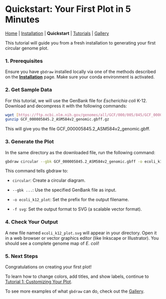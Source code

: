 # Quickstart: Your First Plot in 5 Minutes

[Home](./README.md) | [Installation](./INSTALL.md) | **Quickstart** | [Tutorials](./TUTORIALS/) | [Gallery](./GALLERY.md)

This tutorial will guide you from a fresh installation to generating your first circular genome plot.

### 1. Prerequisites

Ensure you have `gbdraw` installed locally via one of the methods described on the **[Installation](./INSTALL.md)** page. Make sure your conda environment is activated.

### 2. Get Sample Data

For this tutorial, we will use the GenBank file for *Escherichia coli* K-12. Download and decompress it with the following commands:

```bash
wget [https://ftp.ncbi.nlm.nih.gov/genomes/all/GCF/000/005/845/GCF_000005845.2_ASM584v2/GCF_000005845.2_ASM584v2_genomic.gbff.gz](https://ftp.ncbi.nlm.nih.gov/genomes/all/GCF/000/005/845/GCF_000005845.2_ASM584v2/GCF_000005845.2_ASM584v2_genomic.gbff.gz)
gunzip GCF_000005845.2_ASM584v2_genomic.gbff.gz
```

This will give you the file GCF_000005845.2_ASM584v2_genomic.gbff.


### 3. Generate the Plot
In the same directory as the downloaded file, run the following command:
```bash
gbdraw circular --gbk GCF_000005845.2_ASM584v2_genomic.gbff -o ecoli_k12_plot -f svg
```

This command tells gbdraw to:

- `circular`: Create a circular diagram.

- `--gbk ...`: Use the specified GenBank file as input.

- `-o ecoli_k12_plot`: Set the prefix for the output filename.

- `-f svg`: Set the output format to SVG (a scalable vector format).

### 4. Check Your Output

A new file named `ecoli_k12_plot.svg` will appear in your directory. Open it in a web browser or vector graphics editor (like Inkscape or Illustrator). You should see a complete genome map of *E. coli*!

### 5. Next Steps

Congratulations on creating your first plot!

To learn how to change colors, add titles, and show labels, continue to [Tutorial 1: Customizing Your Plot](./TUTORIALS.md).

To see more examples of what `gbdraw` can do, check out the [Gallery](./GALLERY.md).